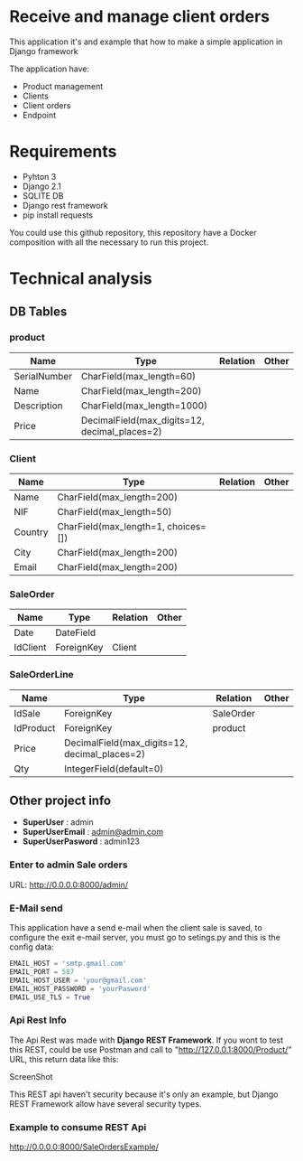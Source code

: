 # Receive and manage client orders

This application it's and example that how to make a simple application in Django framework

The application have:

 - Product management
 - Clients
 - Client orders
 - Endpoint

# Requirements

 - Pyhton 3
 - Django 2.1
 - SQLITE DB
 - Django rest framework
 - pip install requests
 
You could use this github repository,  this repository have a Docker composition with all the necessary to run this project.

# Technical analysis

## DB Tables
### product
  

| Name         | Type                                          | Relation | Other |
|--------------|-----------------------------------------------|----------|-------|
| SerialNumber | CharField(max_length=60)                      |          |       |
| Name         | CharField(max_length=200)                     |          |       |
| Description  | CharField(max_length=1000)                    |          |       |
| Price        | DecimalField(max_digits=12, decimal_places=2) |          |       | 

### Client


| Name    | Type                                | Relation | Other |
|---------|-------------------------------------|----------|-------|
| Name    | CharField(max_length=200)           |          |       |
| NIF     | CharField(max_length=50)            |          |       |
| Country | CharField(max_length=1, choices=[]) |          |       |
| City    | CharField(max_length=200)           |          |       |
| Email   | CharField(max_length=200)           |          |       |

### SaleOrder


| Name     | Type                                | Relation | Other |
|----------|-------------------------------------|----------|-------|
| Date     | DateField                           |          |       |
| IdClient | ForeignKey                          | Client   |       |

### SaleOrderLine

| Name      | Type                                          | Relation  | Other |
|-----------|-----------------------------------------------|-----------|-------|
| IdSale    | ForeignKey                                    | SaleOrder |       |
| IdProduct | ForeignKey                                    | product   |       |
| Price     | DecimalField(max_digits=12, decimal_places=2) |           |       |
| Qty       | IntegerField(default=0)                       |           |       |

## Other project info

* **SuperUser** : admin
* **SuperUserEmail** : admin@admin.com
* **SuperUserPasword** : admin123

### Enter to admin Sale orders

URL: http://0.0.0.0:8000/admin/

### E-Mail send

This application have a send e-mail when the client sale is saved, to configure the exit e-mail server, you must go to setings.py and this is the config data:

```python
EMAIL_HOST = 'smtp.gmail.com'
EMAIL_PORT = 587
EMAIL_HOST_USER = 'your@gmail.com'
EMAIL_HOST_PASSWORD = 'yourPasword'
EMAIL_USE_TLS = True
```
### Api Rest Info

The Api Rest was made with **Django REST Framework**.
If you wont to test this REST, could be use Postman and call to "http://127.0.0.1:8000/Product/" URL, this return data like this:

ScreenShot

This REST api haven't security because it's only an example, but Django REST Framework allow have several security types.

### Example to consume REST Api

http://0.0.0.0:8000/SaleOrdersExample/


